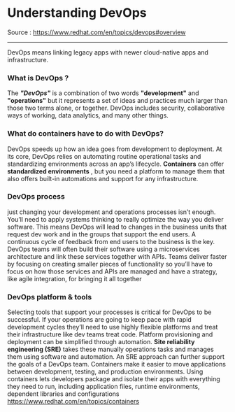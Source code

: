 # Understanding DevOps

Source : https://www.redhat.com/en/topics/devops#overview

---

DevOps means linking legacy apps with newer cloud-native apps and infrastructure.
 ### What is DevOps ?
 The **_"DevOps"_** is a combination of two words **"development"** and **"operations"** but it represents a set of ideas and practices much larger than those two terms alone, or together. DevOps includes security, collaborative ways of working, data analytics, and many other things.
 
### What do containers have to do with DevOps? 
DevOps speeds up how an idea goes from development to deployment. At its core, DevOps relies on automating routine operational tasks and standardizing environments across an app’s lifecycle. **Containers** can offer **standardized environments** , but you need a platform to manage them that also offers built-in automations and support for any infrastructure.

### DevOps process
 just changing your development and operations processes isn’t enough. You’ll need to apply systems thinking to really optimize the way you deliver software. This means DevOps will lead to changes in the business units that request dev work and in the groups that support the end users. A continuous cycle of feedback from end users to the business is the key.
 DevOps teams will often build their software using a microservices architecture and link these services together with APIs. Teams deliver faster by focusing on creating smaller pieces of functionality so you’ll have to focus on how those services and APIs are managed and have a strategy, like agile integration, for bringing it all together

### DevOps platform & tools
Selecting tools that support your processes is critical for DevOps to be successful. If your operations are going to keep pace with rapid development cycles they’ll need to use highly flexible platforms and treat their infrastructure like dev teams treat code.
Platform provisioning and deployment can be simplified through automation. **Site reliability engineering (SRE)** takes these manually operations tasks and manages them using software and automation. An SRE approach can further support the goals of a DevOps team.
Containers make it easier to move applications between development, testing, and production environments. Using containers lets developers package and isolate their apps with everything they need to run, including application files, runtime environments, dependent libraries and configurations https://www.redhat.com/en/topics/containers
